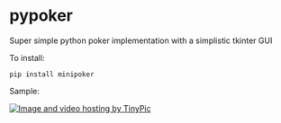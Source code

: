 # pypoker
Super simple python poker implementation with a simplistic tkinter GUI

To install:

    pip install minipoker

Sample:

<a href="http://tinypic.com?ref=oizrck" target="_blank"><img src="http://i64.tinypic.com/oizrck.png" border="0" alt="Image and video hosting by TinyPic"></a>
